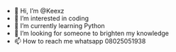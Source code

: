 - 👋 Hi, I’m @Keexz
- 👀 I’m interested in coding 
- 🌱 I’m currently learning Python
- 💞️ I’m looking for someone to brighten my knowledge
- 📫 How to reach me whatsapp 08025051938

<!---
Keexz/Keexz is a ✨ special ✨ repository because its `README.md` (this file) appears on your GitHub profile.
You can click the Preview link to take a look at your changes.
--->
